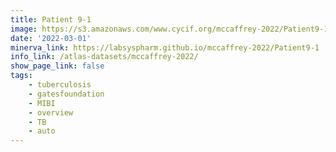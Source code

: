 ```yaml
---
title: Patient 9-1
image: https://s3.amazonaws.com/www.cycif.org/mccaffrey-2022/Patient9-1/thumbnail--default.jpg
date: '2022-03-01'
minerva_link: https://labsyspharm.github.io/mccaffrey-2022/Patient9-1
info_link: /atlas-datasets/mccaffrey-2022/
show_page_link: false
tags:
    - tuberculosis
    - gatesfoundation
    - MIBI
    - overview
    - TB
    - auto
---
```

